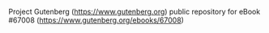 Project Gutenberg (https://www.gutenberg.org) public repository for
eBook #67008 (https://www.gutenberg.org/ebooks/67008)
